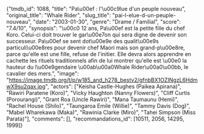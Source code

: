 {"tmdb_id": 1088, "title": "Pa\u00ef : l'\u00c9lue d'un peuple nouveau", "original_title": "Whale Rider", "slug_title": "pai-l-elue-d-un-peuple-nouveau", "date": "2003-01-30", "genre": "Drame / Familial", "score": "7.4/10", "synopsis": "\u00c0 12 ans, Pa\u00ef est la petite fille du chef Koro. Celui-ci doit trouver le gar\u00e7on qui sera digne de devenir son successeur. Pa\u00ef se sent dot\u00e9e des qualit\u00e9s particuli\u00e8res pour devenir chef Maori mais son grand-p\u00e8re, parce qu'elle est une fille, refuse de l'initier. Elle devra alors apprendre en cachette les rituels traditionnels afin de lui montrer qu'elle est \u00e0 la hauteur du l\u00e9gendaire \u00ab\u00a0Whale Rider\u00a0\u00bb, le cavalier des mers.", "image": "https://image.tmdb.org/t/p/w185_and_h278_bestv2/gfnbBX1OZINgzL6HdmwX9su2qax.jpg", "actors": ["Keisha Castle-Hughes (Paikea Apirana)", "Rawiri Paratene (Koro)", "Vicky Haughton (Nanny Flowers)", "Cliff Curtis (Porourangi)", "Grant Roa (Uncle Rawiri)", "Mana Taumaunu (Hemi)", "Rachel House (Shilo)", "Taungaroa Emile (Willie)", "Tammy Davis (Dog)", "Mabel Wharekawa (Maka)", "Rawinia Clarke (Miro)", "Tahei Simpson (Miss Parata)"], "comments": [], "recommandations_id": [10511, 2056, 14295, 1999]}